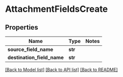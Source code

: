 # AttachmentFieldsCreate

## Properties
Name | Type | Notes
------------ | ------------- | -------------
**source_field_name** | **str** | 
**destination_field_name** | **str** | 

[[Back to Model list]](../README.md#documentation-for-models) [[Back to API list]](../README.md#documentation-for-api-endpoints) [[Back to README]](../README.md)


